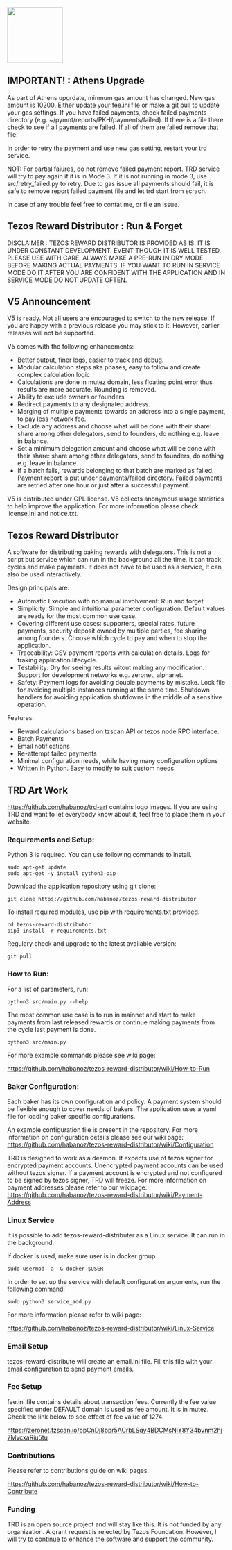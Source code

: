 <img src="https://raw.githubusercontent.com/habanoz/trd-art/master/logo-narrow/trd_512__1.png" width="128" /> 

## IMPORTANT! : Athens Upgrade

As part of Athens upgrdate, minmum gas amount has changed. New gas amount is 10200. Either update your fee.ini file or make a git pull to update your gas settings. If you have failed payments, check failed payments directory (e.g. ~/pymnt/reports/PKH/payments/failed). If there is a file there check to see if all payments are failed. If all of them are failed remove that file.

In order to retry the payment and use new gas setting, restart your trd service.

NOT: For partial faiures, do not remove failed payment report. TRD service will try to pay again if it is in Mode 3. If it is not running in mode 3, use src/retry_failed.py to retry. Due to gas issue all payments should fail, it is safe to remove report failed payment file and let trd start from scrach. 

In case of any trouble feel free to contat me, or file an issue.

## Tezos Reward Distributor : Run & Forget 

DISCLAIMER : TEZOS REWARD DISTRIBUTOR IS PROVIDED AS IS. IT IS UNDER CONSTANT DEVELOPMENT. EVENT THOUGH IT IS WELL TESTED, PLEASE USE WITH CARE. ALWAYS MAKE A PRE-RUN IN DRY MODE BEFORE MAKING ACTUAL PAYMENTS. IF YOU WANT TO RUN IN SERVICE MODE DO IT AFTER YOU ARE CONFIDENT WITH THE APPLICATION AND IN SERVICE MODE DO NOT UPDATE OFTEN.

## V5 Announcement

V5 is ready. Not all users are encouraged to switch to the new release. If you are happy with a previous release you may stick to it. However, earlier releases will not be supported. 

V5 comes with the following enhancements: 
- Better output, finer logs, easier to track and debug.
- Modular calculation steps aka phases, easy to follow and create complex calculation logic
- Calculations are done in mutez domain, less floating point error thus results are more accurate. Rounding is removed.
- Ability to exclude owners or founders
- Redirect payments to any designated address.
- Merging of multiple payments towards an address into a single payment, to pay less network fee.
- Exclude any address and choose what will be done with their share: share among other delegators, send to founders, do nothing e.g. leave in balance. 
- Set a minimum delegation amount and choose what will be done with their share: share among other delegators, send to founders, do nothing e.g. leave in balance. 
- If a batch fails, rewards belonging to that batch are marked as failed. Payment report is put under payments/failed directory. Failed payments are retried after one hour or just after a successful payment.

V5 is distributed under GPL license. 
V5 collects anonymous usage statistics to help improve the application.
For more information please check license.ini and notice.txt.

## Tezos Reward Distributor

A software for distributing baking rewards with delegators. This is not a script but service which can run in the background all the time. It can track cycles and make payments. It does not have to be used as a service, It can also be used interactively. 

Design principals are: 

- Automatic Execution with no manual involvement: Run and forget
- Simplicity: Simple and intuitional parameter configuration. Default values are ready for the most common use case. 
- Covering different use cases: supporters, special rates, future payments, security deposit owned by multiple parties, fee sharing among founders. Choose which cycle to pay and when to stop the application.
- Traceability: CSV payment reports with calculation details. Logs for traking application lifecycle.
- Testability: Dry for seeing results witout making any modification. Support for development networks e.g. zeronet, alphanet.
- Safety: Payment logs for avoiding double payments by mistake. Lock file for avoiding multiple instances running at the same time. Shutdown handlers for avoiding application shutdowns in the middle of a sensitive operation. 

Features:
- Reward calculations based on tzscan API or tezos node RPC interface. 
- Batch Payments
- Email notifications
- Re-attempt failed payments
- Minimal configuration needs, while having many configuration options
- Written in Python. Easy to modify to suit custom needs

## TRD Art Work
https://github.com/habanoz/trd-art contains logo images. If you are using TRD and want to let everybody know about it, feel free to place them in your website.


### Requirements and Setup:

Python 3 is required. You can use following commands to install. 

```
sudo apt-get update
sudo apt-get -y install python3-pip
```

Download the application repository using git clone:

```
git clone https://github.com/habanoz/tezos-reward-distributor
```

To install required modules, use pip with requirements.txt provided.

```
cd tezos-reward-distributor
pip3 install -r requirements.txt
```

Regulary check and upgrade to the latest available version:

```
git pull
```

### How to Run:

For a list of parameters, run:

```
python3 src/main.py --help
```

The most common use case is to run in mainnet and start to make payments from last released rewards or continue making payments from the cycle last payment is done. 

```
python3 src/main.py
```

For more example commands please see wiki page:

https://github.com/habanoz/tezos-reward-distributor/wiki/How-to-Run


### Baker Configuration:

Each baker has its own configuration and policy. A payment system should be flexible enough to cover needs of bakers. The application uses a yaml file for loading baker specific configurations. 

An example configuration file is present in the repository. For more information on configuration details please see our wiki page:
https://github.com/habanoz/tezos-reward-distributor/wiki/Configuration

TRD is designed to work as a deamon. It expects use of tezos signer for encrypted payment accounts. Unencrypted payment accounts can be used without tezos signer. If a payment account is encrypted and not configured to be signed by tezos signer, TRD will freeze. For more information on payment addresses please refer to our wikipage:
https://github.com/habanoz/tezos-reward-distributor/wiki/Payment-Address

### Linux Service

It is possible to add tezos-reward-distributer as a Linux service. It can run in the background. 

If docker is used, make sure user is in docker group
```
sudo usermod -a -G docker $USER
```

In order to set up the service with default configuration arguments, run the following command:

```
sudo python3 service_add.py
```

For more information please refer to wiki page:

https://github.com/habanoz/tezos-reward-distributor/wiki/Linux-Service


### Email Setup

tezos-reward-distribute will create an email.ini file. Fill this file with your email configuration to send payment emails.

### Fee Setup

fee.ini file contains details about transaction fees. Currently the fee value specified under DEFAULT domain is used as fee amount. It is in mutez. Check the link below to see effect of fee value of 1274.

https://zeronet.tzscan.io/opCnDj8bpr5ACrbLSqy4BDCMsNiY8Y34bvnm2hj7MvcxaRiu5tu


### Contributions
Please refer to contributions guide on wiki pages.

https://github.com/habanoz/tezos-reward-distributor/wiki/How-to-Contribute

### Funding

TRD is an open source project and will stay like this. It is not funded by any organization. A grant request is rejected by Tezos Foundation. However, I will try to continue to enhance the software and support the community.

